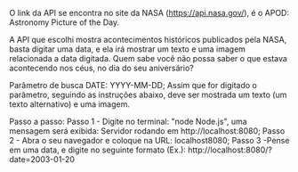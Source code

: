 O link da API se encontra no site da NASA (https://api.nasa.gov/), é o APOD: Astronomy Picture of the Day.

A API que escolhi mostra acontecimentos históricos publicados pela NASA, basta digitar uma data, e ela irá mostrar um texto e uma imagem relacionada a data digitada. Quem sabe você não possa saber o que estava acontecendo nos céus, no dia do seu aniversário? 

Parâmetro de busca DATE: YYYY-MM-DD; Assim que for digitado o parâmetro, seguindo as instruções abaixo, deve ser mostrada um texto (um texto alternativo) e uma imagem.

Passo a passo:
Passo 1 - Digite no terminal: "node Node.js", uma mensagem será exibida: Servidor rodando em http://localhost:8080;
Passo 2 - Abra o seu navegador e coloque na URL: localhost8080;
Passo 3 -Pense em uma data, e digite no seguinte formato (Ex.): http://localhost:8080/?date=2003-01-20

